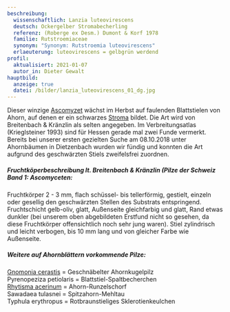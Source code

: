 ```yaml
---
beschreibung:
  wissenschaftlich: Lanzia luteovirescens
  deutsch: Ockergelber Stromabecherling
  referenz: (Roberge ex Desm.) Dumont & Korf 1978
  familie: Rutstroemiaceae
  synonym: "Synonym: Rutstroemia luteovirescens"
  erlaeuterung: luteovirescens = gelbgrün werdend
profil:
  aktualisiert: 2021-01-07
  autor_in: Dieter Gewalt
hauptbild:
  anzeige: true
  datei: /bilder/lanzia_luteovirescens_01_dg.jpg
---
```

Dieser winzige [Ascomyzet](Ascomyzeten "Glossar") wächst im Herbst auf faulenden Blattstielen von Ahorn, auf denen er ein schwarzes [Stroma](Stroma "Glossar") bildet. Die Art wird von Breitenbach & Kränzlin als selten angegeben. Im Verbreitungsatlas (Krieglsteiner 1993) sind für Hessen gerade mal zwei Funde vermerkt. Bereits bei unserer ersten gezielten Suche am 08.10.2018 unter Ahornbäumen in Dietzenbach wurden wir fündig und konnten die Art aufgrund des geschwärzten Stiels zweifelsfrei zuordnen.

##### Fruchtköperbeschreibung lt. Breitenbach & Kränzlin (Pilze der Schweiz Band 1: Ascomyceten:

Fruchtkörper 2 - 3 mm, flach schüssel- bis tellerförmig, gestielt, einzeln oder gesellig den geschwärzten Stellen des Substrats entspringend. Fruchtschicht gelb-oliv, glatt, Außenseite gleichfarbig und glatt, Rand etwas dunkler (bei unserem oben abgebildeten Erstfund nicht so gesehen, da diese Fruchtkörper offensichtlich noch sehr jung waren). Stiel zylindrisch und leicht verbogen, bis 10 mm lang und von gleicher Farbe wie Außenseite.

##### Weitere auf Ahornblättern vorkommende Pilze:

[Gnomonia cerastis](/pilze/gnomonia-cerastis-geschnäbelter-ahornkugelpilz) = Geschnäbelter Ahornkugelpilz  
Pyrenopeziza petiolaris  =  Blattstiel-Spaltbecherchen  
[Rhytisma acerinum](/pilze/rhytisma-acerinum-ahorn-runzelschorf)	=  Ahorn-Runzelschorf  
Sawadaea tulasnei  =  Spitzahorn-Mehltau  
Typhula erythropus  =  Rotbraunstieliges Sklerotienkeulchen